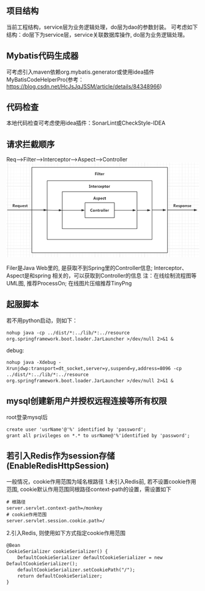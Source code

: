 ## 项目结构
当前工程结构，service层为业务逻辑处理，do层为dao的参数封装。
可考虑如下结构：do层下为service层，service关联数据库操作, do层为业务逻辑处理。

## Mybatis代码生成器
可考虑引入maven依赖org.mybatis.generator或使用idea插件MyBatisCodeHelperPro(参考：https://blog.csdn.net/HcJsJqJSSM/article/details/84348966)

## 代码检查
本地代码检查可考虑使用idea插件：SonarLint或CheckStyle-IDEA

## 请求拦截顺序
Req-->Filter-->Interceptor-->Aspect-->Controller
![concept_use](BootLabo/src/test/other_backup/image_backup/concept_use/filter_seq.png)

Filer是Java Web里的, 是获取不到Spring里的Controller信息; Interceptor、Aspect是和spring 相关的，可以获取到Controller的信息
注：在线绘制流程图等UML图, 推荐ProcessOn; 在线图片压缩推荐TinyPng

## 起服脚本
若不用python启动，则如下：
```
nohup java -cp ../dist/*:../lib/*:../resource org.springframework.boot.loader.JarLauncher >/dev/null 2>&1 &
```
debug:
```
nohup java -Xdebug -Xrunjdwp:transport=dt_socket,server=y,suspend=y,address=8096 -cp ../dist/*:../lib/*:../resource  org.springframework.boot.loader.JarLauncher >/dev/null 2>&1 &
```

## mysql创建新用户并授权远程连接等所有权限
root登录mysql后
```
create user 'usrName'@'%' identified by 'password';
grant all privileges on *.* to usrName@'%'identified by 'password';
```

## 若引入Redis作为session存储(EnableRedisHttpSession)
一般情况，cookie作用范围为域名根路径
1.未引入Redis前, 若不设置cookie作用范围, cookie默认作用范围同根路径context-path的设置，需设置如下
```
# 根路径
server.servlet.context-path=/monkey
# cookie作用范围
server.servlet.session.cookie.path=/
```
2.引入Redis, 则使用如下方式指定cookie作用范围
```
@Bean
CookieSerializer cookieSerializer() {
    DefaultCookieSerializer defaultCookieSerializer = new DefaultCookieSerializer();
    defaultCookieSerializer.setCookiePath("/");
    return defaultCookieSerializer;
}
```
